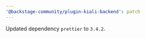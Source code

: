 ```yaml
---
'@backstage-community/plugin-kiali-backend': patch
---
```


Updated dependency `prettier` to `3.4.2`.
